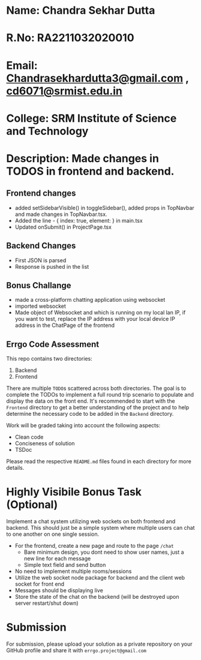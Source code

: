 # Name: Chandra Sekhar Dutta
# R.No: RA2211032020010
# Email: Chandrasekhardutta3@gmail.com , cd6071@srmist.edu.in
# College: SRM Institute of Science and Technology
# Description: Made changes in TODOS in frontend and backend. 
## Frontend changes
- added setSidebarVisible() in toggleSidebar(), added props in TopNavbar and made changes in TopNavbar.tsx.
- Added the line - { index: true, element: <Navigate to="/project" /> } in main.tsx 
- Updated onSubmit() in ProjectPage.tsx   

## Backend Changes
- First JSON is parsed
- Response is pushed in the list

## Bonus Challange 
- made a cross-platform chatting application using websocket 
- imported websocket
- Made object of Websocket and which is running on my local lan IP, if you want to test, replace the IP address with your local device IP address in the ChatPage of the frontend






## Errgo Code Assessment
This repo contains two directories:
1. Backend
2. Frontend

There are multiple `TODO`s scattered across both directories. The goal is to complete the TODOs to implement a full round trip scenario to populate and display the data on the front end. It's recommended to start with the `Frontend` directory to get a better understanding of the project and to help determine the necessary code to be added in the `Backend` directory.

Work will be graded taking into account the following aspects:
- Clean code
- Conciseness of solution
- TSDoc

Please read the respective `README.md` files found in each directory for more details.

# Highly Visibile Bonus Task (Optional)
Implement a chat system utilizing web sockets on both frontend and backend. This should just be a simple system where multiple users can chat to one another on one single session.
- For the frontend, create a new page and route to the page `/chat`
  - Bare minimum design, you dont need to show user names, just a new line for each message
  - Simple text field and send button
- No need to implement multiple rooms/sessions
- Utilize the web socket node package for backend and the client web socket for front end
- Messages should be displaying live
- Store the state of the chat on the backend (will be destroyed upon server restart/shut down)

# Submission
For submission, please upload your solution as a private repository on your GitHub profile and share it with `errgo.project@gmail.com`
